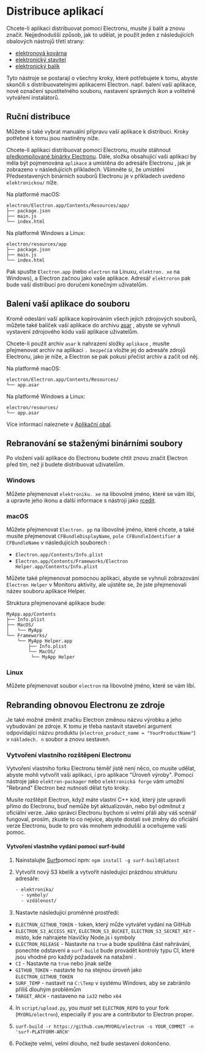 # Distribuce aplikací

Chcete-li aplikaci distribuovat pomocí Electronu, musíte ji balit a znovu značit. Nejjednodušší způsob, jak to udělat, je použít jeden z následujících obalových nástrojů třetí strany:

* [elektronová kovárna](https://github.com/electron-userland/electron-forge)
* [elektronický stavitel](https://github.com/electron-userland/electron-builder)
* [elektronický balík](https://github.com/electron/electron-packager)

Tyto nástroje se postarají o všechny kroky, které potřebujete k tomu, abyste skončili s distribuovatelnými aplikacemi Electron. např. balení vaší aplikace, nové označení spustitelného souboru, nastavení správných ikon a volitelně vytváření instalátorů.

## Ruční distribuce
Můžete si také vybrat manuální přípravu vaší aplikace k distribuci. Kroky potřebné k tomu jsou nastíněny níže.

Chcete-li aplikaci distribuovat pomocí Electronu, musíte stáhnout [předkompilované binárky Electronu](https://github.com/electron/electron/releases). Dále, složka obsahující vaši aplikaci by měla být pojmenována `aplikace` a umístěna do adresáře Electronu , jak je zobrazeno v následujících příkladech. Všimněte si, že umístění Předsestavených binárních souborů Electronu je v příkladech uvedeno `elektronickou/` níže.

Na platformě macOS:

```plaintext
electron/Electron.app/Contents/Resources/app/
├── package.json
├── main.js
└── index.html
```

Na platformě Windows a Linux:

```plaintext
electron/resources/app
├── package.json
├── main.js
└── index.html
```

Pak spusťte `Electron.app` (nebo `electron` na Linuxu, `elektron. xe` na Windows), a Electron začnou jako vaše aplikace. Adresář `elektroron` pak bude vaší distribucí pro doručení konečným uživatelům.

## Balení vaší aplikace do souboru

Kromě odeslání vaší aplikace kopírováním všech jejích zdrojových souborů, můžete také balíček vaší aplikace do archivu [asar](https://github.com/electron/asar) , abyste se vyhnuli vystavení zdrojového kódu vaší aplikace uživatelům.

Chcete-li použít archiv `asar` k nahrazení složky `aplikace` , musíte přejmenovat archiv na aplikaci `. bezpečí`a vložte jej do adresáře zdrojů Electronu, jako je níže, a Electron se pak pokusí přečíst archiv a začít od něj.

Na platformě macOS:

```plaintext
electron/Electron.app/Contents/Resources/
└── app.asar
```

Na platformě Windows a Linux:

```plaintext
electron/resources/
└── app.asar
```

Více informací naleznete v [Aplikační obal](application-packaging.md).

## Rebranování se staženými binárními soubory

Po vložení vaší aplikace do Electronu budete chtít znovu značit Electron před tím, než ji budete distribuovat uživatelům.

### Windows

Můžete přejmenovat `elektroniku. xe` na libovolné jméno, které se vám líbí, a upravte jeho ikonu a další informace s nástroji jako [rcedit](https://github.com/electron/rcedit).

### macOS

Můžete přejmenovat `Electron. pp` na libovolné jméno, které chcete, a také musíte přejmenovat `CFBundleDisplayName`, `pole CFBundleIdentifier` a `CFBundleName` v následujících souborech :

* `Electron.app/Contents/Info.plist`
* `Electron.app/Contents/Frameworks/Electron Helper.app/Contents/Info.plist`

Můžete také přejmenovat pomocnou aplikaci, abyste se vyhnuli zobrazování `Electron Helper` v Monitoru aktivity, ale ujistěte se, že jste přejmenovali název souboru aplikace Helper.

Struktura přejmenované aplikace bude:

```plaintext
MyApp.app/Contents
├── Info.plist
├── MacOS/
│   └── MyApp
└── Frameworks/
    └── MyApp Helper.app
        ├── Info.plist
        └── MacOS/
         └── MyApp Helper
```

### Linux

Můžete přejmenovat soubor `electron` na libovolné jméno, které se vám líbí.

## Rebranding obnovou Electronu ze zdroje

Je také možné změnit značku Electron změnou názvu výrobku a jeho vybudování ze zdroje. K tomu je třeba nastavit stavební argument odpovídající názvu produktu (`electron_product_name = "YourProductName"`) v `nákladech. n` soubor a znovu sestaven.

### Vytvoření vlastního rozštěpení Electronu

Vytvoření vlastního forku Electronu téměř jistě není něco, co musíte udělat, abyste mohli vytvořit vaši aplikaci, i pro aplikace "Úroveň výroby". Pomocí nástroje jako `elektron-packager` nebo `elektronická forge` vám umožní "Rebrand" Electron bez nutnosti dělat tyto kroky.

Musíte rozštěpit Electron, když máte vlastní C++ kód, který jste upravili přímo do Electronu, buď nemůže být aktualizován, nebo byl odmítnut z oficiální verze. Jako správci Electronu bychom si velmi přáli aby váš scénář fungoval, prosím, zkuste to co nejvíce, abyste dostali své změny do oficiální verze Electronu, bude to pro vás mnohem jednodušší a oceňujeme vaši pomoc.

#### Vytvoření vlastního vydání pomocí surf-build

1. Nainstalujte [Surf](https://github.com/surf-build/surf)pomocí npm: `npm install -g surf-build@latest`

2. Vytvořit nový S3 kbelík a vytvořit následující prázdnou strukturu adresáře:

    ```sh
    - elektronika/
      - symboly/
      - vzdálenost/
    ```

3. Nastavte následující proměnné prostředí:

  * `ELECTRON_GITHUB_TOKEN` - token, který může vytvářet vydání na GitHub
  * `ELECTRON_S3_ACCESS_KEY`, `ELECTRON_S3_BUCKET`, `ELECTRON_S3_SECRET_KEY` - místo, kde nahrajete hlavičky Node.js i symboly
  * `ELECTRON_RELEASE` - Nastavte na `true` a bude spuštěna část nahrávání, ponechte odstavení a `surf-build` bude provádět kontroly typu CI, které jsou vhodné pro každý požadavek na natažení .
  * `CI` - Nastavte na `true` nebo jinak selže
  * `GITHUB_TOKEN` - nastavte ho na stejnou úroveň jako `ELECTRON_GITHUB_TOKEN`
  * `SURF_TEMP` - nastavit na `C:\Temp` v systému Windows, aby se zabránilo příliš dlouhým problémům
  * `TARGET_ARCH` - nastaveno na `ia32` nebo `x64`

4. In `script/upload.py`, you _must_ set `ELECTRON_REPO` to your fork (`MYORG/electron`), especially if you are a contributor to Electron proper.

5. `surf-build -r https://github.com/MYORG/electron -s YOUR_COMMIT -n 'surf-PLATFORM-ARCH'`

6. Počkejte velmi, velmi dlouho, než bude sestavení dokončeno.
